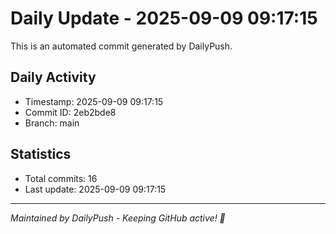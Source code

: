 # Daily Update - 2025-09-09 09:17:15

This is an automated commit generated by DailyPush.

## Daily Activity
- Timestamp: 2025-09-09 09:17:15
- Commit ID: 2eb2bde8
- Branch: main

## Statistics
- Total commits: 16
- Last update: 2025-09-09 09:17:15

---
*Maintained by DailyPush - Keeping GitHub active! 🚀*
